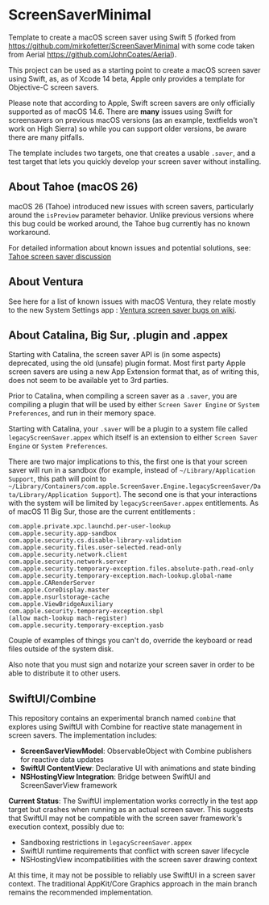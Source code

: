 # ScreenSaverMinimal

Template to create a macOS screen saver using Swift 5 (forked from https://github.com/mirkofetter/ScreenSaverMinimal with some code taken from Aerial https://github.com/JohnCoates/Aerial).

This project can be used as a starting point to create a macOS screen saver using Swift, as, as of Xcode 14 beta, Apple only provides a template for Objective-C screen savers. 

Please note that according to Apple, Swift screen savers are only officially supported as of macOS 14.6. There are **many** issues using Swift for screensavers on previous macOS versions (as an example, textfields won't work on High Sierra) so while you can support older versions, be aware there are many pitfalls. 

The template includes two targets, one that creates a usable `.saver`, and a test target that lets you quickly develop your screen saver without installing. 

## About Tahoe (macOS 26)

macOS 26 (Tahoe) introduced new issues with screen savers, particularly around the `isPreview` parameter behavior. Unlike previous versions where this bug could be worked around, the Tahoe bug currently has no known workaround.

For detailed information about known issues and potential solutions, see: [Tahoe screen saver discussion](https://github.com/JohnCoates/Aerial/issues/1396#issuecomment-3110063589)

## About Ventura

See here for a list of known issues with macOS Ventura, they relate mostly to the new System Settings app : [Ventura screen saver bugs on wiki](https://github.com/AerialScreensaver/ScreenSaverMinimal/wiki/Issues-with-macOS-Ventura-betas).

## About Catalina, Big Sur, .plugin and .appex

Starting with Catalina, the screen saver API is (in some aspects) deprecated, using the old (unsafe) plugin format. Most first party Apple screen savers are using a new App Extension format that, as of writing this, does not seem to be available yet to 3rd parties. 

Prior to Catalina, when compiling a screen saver as a `.saver`, you are compiling a plugin that will be used by either `Screen Saver Engine` or `System Preferences`, and run in their memory space. 

Starting with Catalina, your `.saver` will be a plugin to a system file called `legacyScreenSaver.appex` which itself is an extension to either `Screen Saver Engine` or `System Preferences`. 

There are two major implications to this, the first one is that your screen saver will run in a sandbox (for example, instead of `~/Library/Application Support`, this path will point to `~/Library/Containers/com.apple.ScreenSaver.Engine.legacyScreenSaver/Data/Library/Application Support`). The second one is that your interactions with the system will be limited by `legacyScreenSaver.appex` entitlements. As of macOS 11 Big Sur, those are the current entitlements : 

```
com.apple.private.xpc.launchd.per-user-lookup
com.apple.security.app-sandbox
com.apple.security.cs.disable-library-validation
com.apple.security.files.user-selected.read-only
com.apple.security.network.client
com.apple.security.network.server
com.apple.security.temporary-exception.files.absolute-path.read-only
com.apple.security.temporary-exception.mach-lookup.global-name
com.apple.CARenderServer
com.apple.CoreDisplay.master
com.apple.nsurlstorage-cache
com.apple.ViewBridgeAuxiliary
com.apple.security.temporary-exception.sbpl
(allow mach-lookup mach-register)
com.apple.security.temporary-exception.yasb
```

Couple of examples of things you can't do, override the keyboard or read files outside of the system disk. 

Also note that you must sign and notarize your screen saver in order to be able to distribute it to other users.

## SwiftUI/Combine

This repository contains an experimental branch named `combine` that explores using SwiftUI with Combine for reactive state management in screen savers. The implementation includes:

- **ScreenSaverViewModel**: ObservableObject with Combine publishers for reactive data updates
- **SwiftUI ContentView**: Declarative UI with animations and state binding
- **NSHostingView Integration**: Bridge between SwiftUI and ScreenSaverView framework

**Current Status**: The SwiftUI implementation works correctly in the test app target but crashes when running as an actual screen saver. This suggests that SwiftUI may not be compatible with the screen saver framework's execution context, possibly due to:

- Sandboxing restrictions in `legacyScreenSaver.appex`
- SwiftUI runtime requirements that conflict with screen saver lifecycle
- NSHostingView incompatibilities with the screen saver drawing context

At this time, it may not be possible to reliably use SwiftUI in a screen saver context. The traditional AppKit/Core Graphics approach in the main branch remains the recommended implementation. 
